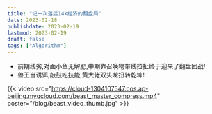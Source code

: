 ```yaml
---
title: "记一次落后14k经济的翻盘局"
date: 2023-02-18
publishdate: 2023-02-19
lastmod: 2023-02-19
draft: false
tags: ["Algorithm"]
---
```


- 前期线劣,对面小鱼无解肥,中期靠召唤物带线拉扯终于迎来了翻盘团战!
- 兽王当诱饵,敲鼓吃技能,黄大佬双头龙扭转乾坤!

{{< video src="https://cloud-1304107547.cos.ap-beijing.myqcloud.com/beast_master_compress.mp4" poster="/blog/beast_video_thumb.jpg" >}}


